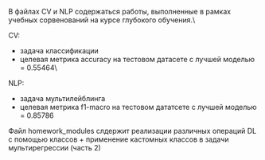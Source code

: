В файлах CV и NLP содержаться работы, выполненные в рамках учебных сорвенований на курсе глубокого обучения.\

CV:
- задача классификации
- целевая метрика accuracy на тестовом датасете с лучшей моделью = 0.55464\
  
NLP:
- задача мультилейблинга
- целевая метрика f1-macro на тестовом дататсете с лучшей моделью = 0.85786

Файл homework_modules слдержит реализации различных операций DL с помощью классов + применение кастомных классов в задачи мультирегрессии (часть 2)


